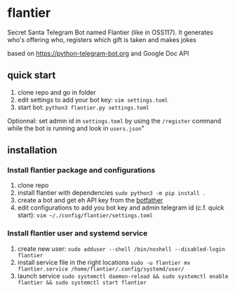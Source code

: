 # flantier
Secret Santa Telegram Bot named Flantier (like in OSS117).
It generates who's offering who, registers which gift is taken and makes jokes

based on https://python-telegram-bot.org and Google Doc API

## quick start

1. clone repo and go in folder
2. edit settings to add your bot key: `vim settings.toml`
3. start bot: `python3 flantier.py settings.toml`

Optionnal: set admin id in `settings.toml` by using the `/register` command while the bot is running and look in `users.json`"

## installation

### Install flantier package and configurations
1. clone repo
1. install flantier with dependencies `sudo python3 -m pip install .`
1. create a bot and get eh API key from the [botfather](https://telegram.me/BotFather)
1. edit configurations to add you bot key and admin telegram id (c.f. quick start): `vim ~/./config/flantier/settings.toml`

### Install flantier user and systemd service
1. create new user: `sudo adduser --shell /bin/noshell --disabled-login flantier`
1. install service file in the right locations `sudo -u flantier mv flantier.service /home/flantier/.config/systemd/user/`
1. launch service `sudo systemctl daemon-reload && sudo systemctl enable flantier && sudo systemctl start flantier`
